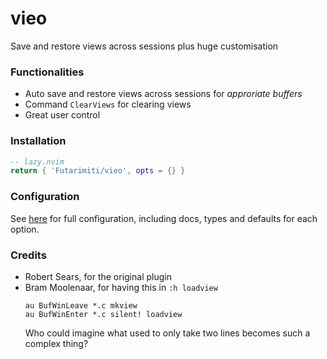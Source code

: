 # vieo

Save and restore views across sessions
plus huge customisation

### Functionalities

- Auto save and restore views across sessions for *approriate buffers*
- Command `ClearViews` for clearing views
- Great user control

### Installation

```lua
-- lazy.nvim
return { 'Futarimiti/vieo', opts = {} }
```

### Configuration

See [here](lua/vieo/config/defaults.lua) for full configuration,
including docs, types and defaults for each option.

### Credits 

- Robert Sears, for the original plugin
- Bram Moolenaar, for having this in `:h loadview`
    ```vim
    au BufWinLeave *.c mkview
    au BufWinEnter *.c silent! loadview
    ```
    Who could imagine what used to only take two lines
    becomes such a complex thing?
